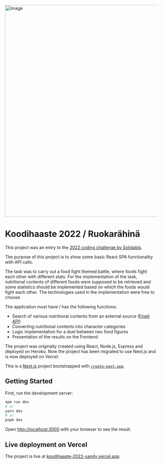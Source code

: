 <img width="697" alt="image" src="https://user-images.githubusercontent.com/43413120/226822442-64c0a460-057a-4a40-a114-bdc5069668d5.png">

# Koodihaaste 2022 / Ruokarähinä

This project was an entry to the [2022 coding challenge by Solidabis](https://koodihaaste.solidabis.com/).

The purpose of this project is to show some basic React SPA functionality with API calls.

The task was to carry out a food fight themed battle, where foods fight each other with different stats. For the implementation of the task, nutritional contents of different foods were supposed to be retrieved and some statistics should be implemented based on which the foods would fight each other. The technologies used in the implementation were free to choose.

The application must have / has the following functions:

- Search of various nutritional contents from an external source ([Fineli API](https://fineli.fi/fineli/en/ohje/19))
- Converting nutritional contents into character categories
- Logic implementation for a duel between two food figures
- Presentation of the results on the Frontend

The project was originally created using React, Node.js, Express and deployed on Heroku.
Now the project has been migrated to use Next.js and is now deployed on Vercel.

This is a [Next.js](https://nextjs.org/) project bootstrapped with [`create-next-app`](https://github.com/vercel/next.js/tree/canary/packages/create-next-app).

## Getting Started

First, run the development server:

```bash
npm run dev
# or
yarn dev
# or
pnpm dev
```

Open [http://localhost:3000](http://localhost:3000) with your browser to see the result.

## Live deployment on Vercel

The project is live at [koodihaaste-2022-sandy.vercel.app](https://koodihaaste-2022-sandy.vercel.app/)
